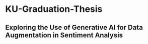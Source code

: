 # KU-Graduation-Thesis
## Exploring the Use of Generative AI for Data Augmentation in Sentiment Analysis
